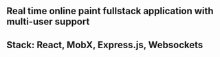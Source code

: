 ## Real time online paint fullstack application with multi-user support
## Stack: React, MobX, Express.js, Websockets
